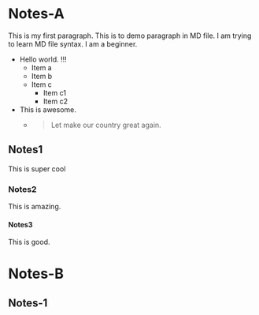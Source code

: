 # Notes-A
This is my first paragraph. This is to demo paragraph in MD file. I am trying to learn MD file syntax. I am a beginner.
* Hello world. !!!
  * Item a
  * Item b
  * Item c
    * Item c1
    * Item c2
* This is awesome.
  * > Let make our country great again.

## Notes1
This is super cool
### Notes2
This is amazing.
#### Notes3
This is good.

# Notes-B
## Notes-1
